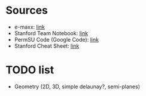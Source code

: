<h1>Sources</h1>

* e-maxx: [link](http://e-maxx.ru)
* Stanford Team Notebook: [link](http://www.stanford.edu/~liszt90/acm/notebook.html)
* PermSU Code (Google Code): [link](http://code.google.com/p/permsu-code/source/browse/trunk/acm/)
* Stanford Cheat Sheet: [link](http://www.stanford.edu/~liszt90/acm/cheatsheet.pdf)

<h1>TODO list</h1>

* Geometry (2D, 3D, simple delaunay?, semi-planes)
